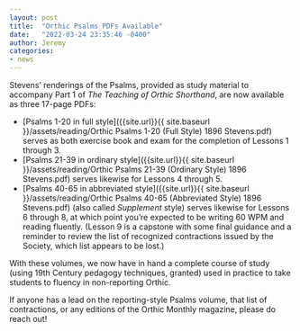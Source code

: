 ```yaml
---
layout: post
title:  "Orthic Psalms PDFs Available"
date:   "2022-03-24 23:35:46 -0400"
author: Jeremy
categories:
- news
---
```

Stevens’ renderings of the Psalms, provided as study material to accompany Part 1 of _The Teaching of Orthic Shorthand_, are now available as three 17-page PDFs:

- [Psalms 1-20 in full style]({{site.url}}{{ site.baseurl }}/assets/reading/Orthic Psalms 1-20 (Full Style) 1896 Stevens.pdf) serves as both exercise book and exam for the completion of Lessons 1 through 3.
- [Psalms 21-39 in ordinary style]({{site.url}}{{ site.baseurl }}/assets/reading/Orthic Psalms 21-39 (Ordinary Style) 1896 Stevens.pdf) serves likewise for Lessons 4 through 5.
- [Psalms 40-65 in abbreviated style]({{site.url}}{{ site.baseurl }}/assets/reading/Orthic Psalms 40-65 (Abbreviated Style) 1896 Stevens.pdf) (also called _Supplement_ style) serves likewise for Lessons 6 through 8, at which point you’re expected to be writing 60 WPM and reading fluently. (Lesson 9 is a capstone with some final guidance and a reminder to review  the list of recognized contractions issued by the Society, which list appears to be lost.)

With these volumes, we now have in hand a complete course of study (using 19th Century pedagogy techniques, granted) used in practice to take students to fluency in non-reporting Orthic.

If anyone has a lead on the reporting-style Psalms volume, that list of contractions, or any editions of the Orthic Monthly magazine, please do reach out!